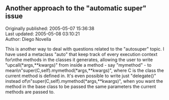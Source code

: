 ## Another approach to the "automatic super" issue  
Originally published: 2005-05-07 15:36:38  
Last updated: 2005-05-08 03:10:21  
Author: Diego Novella  
  
This is another way to deal with questions related to the "autosuper" topic. I have used a metaclass "auto" that keep track of every execution context for\nthe methods in the classes it generates, allowing the user to write "upcall(*args,**kwargs)" from inside a method - say "mymethod" - to mean\n"super(C,self).mymethod(*args,**kwargs)", where C is the class the current method is defined in. It's even possible to write just "delegate()" instead of\n"super(C,self).mymethod(*args,**kwargs)", when you want the method in the base class to be passed the same parameters the current methods are passed to.